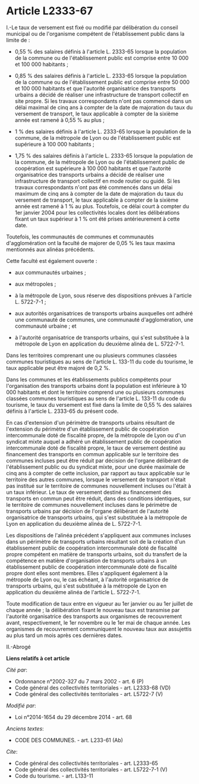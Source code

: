 # Article L2333-67

I.-Le taux de versement est fixé ou modifié par délibération du conseil municipal ou de l'organisme compétent de
l'établissement public dans la limite de :

- 0,55 % des salaires définis à l'article L. 2333-65 lorsque la population de la commune ou de l'établissement public est
comprise entre 10 000 et 100 000 habitants ;

- 0,85 % des salaires définis à l'article L. 2333-65 lorsque la population de la commune ou de l'établissement public est
comprise entre 50 000 et 100 000 habitants et que l'autorité organisatrice des transports urbains a décidé de réaliser une
infrastructure de transport collectif en site propre. Si les travaux correspondants n'ont pas commencé dans un délai maximal
de cinq ans à compter de la date de majoration du taux du versement de transport, le taux applicable à compter de la sixième
année est ramené à 0,55 % au plus ;

- 1 % des salaires définis à l'article L. 2333-65 lorsque la population de la commune, de la métropole de Lyon ou de
l'établissement public est supérieure à 100 000 habitants ;

- 1,75 % des salaires définis à l'article L. 2333-65 lorsque la population de la commune, de la métropole de Lyon ou de
l'établissement public de coopération est supérieure à 100 000 habitants et que l'autorité organisatrice des transports
urbains a décidé de réaliser une infrastructure de transport collectif en mode routier ou guidé. Si les travaux
correspondants n'ont pas été commencés dans un délai maximum de cinq ans à compter de la date de majoration du taux du
versement de transport, le taux applicable à compter de la sixième année est ramené à 1 % au plus. Toutefois, ce délai court
à compter du 1er janvier 2004 pour les collectivités locales dont les délibérations fixant un taux supérieur à 1 % ont été
prises antérieurement à cette date. 

Toutefois, les communautés de communes et communautés d'agglomération ont la faculté de majorer de 0,05 % les taux maxima
mentionnés aux alinéas précédents. 

Cette faculté est également ouverte :

- aux communautés urbaines ;

- aux métropoles ;

- à la métropole de Lyon, sous réserve des dispositions prévues à l'article L. 5722-7-1 ;

- aux autorités organisatrices de transports urbains auxquelles ont adhéré une communauté de communes, une communauté
d'agglomération, une communauté urbaine ; et

- à l'autorité organisatrice de transports urbains, qui s'est substituée à la métropole de Lyon en application du deuxième
alinéa de L. 5722-7-1. 

Dans les territoires comprenant une ou plusieurs communes classées communes touristiques au sens de l'article L. 133-11 du
code du tourisme, le taux applicable peut être majoré de 0,2 %. 

Dans les communes et les établissements publics compétents pour l'organisation des transports urbains dont la population est
inférieure à 10 000 habitants et dont le territoire comprend une ou plusieurs communes classées communes touristiques au sens
de l'article L. 133-11 du code du tourisme, le taux du versement est fixé dans la limite de 0,55 % des salaires définis à
l'article L. 2333-65 du présent code. 

En cas d'extension d'un périmètre de transports urbains résultant de l'extension du périmètre d'un établissement public de
coopération intercommunale doté de fiscalité propre, de la métropole de Lyon ou d'un syndicat mixte auquel a adhéré un
établissement public de coopération intercommunale doté de fiscalité propre, le taux de versement destiné au financement des
transports en commun applicable sur le territoire des communes incluses peut être réduit par décision de l'organe délibérant
de l'établissement public ou du syndicat mixte, pour une durée maximale de cinq ans à compter de cette inclusion, par rapport
au taux applicable sur le territoire des autres communes, lorsque le versement de transport n'était pas institué sur le
territoire de communes nouvellement incluses ou l'était à un taux inférieur. Le taux de versement destiné au financement des
transports en commun peut être réduit, dans des conditions identiques, sur le territoire de communes nouvellement incluses
dans le périmètre de transports urbains par décision de l'organe délibérant de l'autorité organisatrice de transports
urbains, qui s'est substituée à la métropole de Lyon en application du deuxième alinéa de L. 5722-7-1. 

Les dispositions de l'alinéa précédent s'appliquent aux communes incluses dans un périmètre de transports urbains résultant
soit de la création d'un établissement public de coopération intercommunale doté de fiscalité propre compétent en matière de
transports urbains, soit du transfert de la compétence en matière d'organisation de transports urbains à un établissement
public de coopération intercommunale doté de fiscalité propre dont elles sont membres. Elles s'appliquent également à la
métropole de Lyon ou, le cas échéant, à l'autorité organisatrice de transports urbains, qui s'est substituée à la métropole
de Lyon en application du deuxième alinéa de l'article L. 5722-7-1. 

Toute modification de taux entre en vigueur au 1er janvier ou au 1er juillet de chaque année ; la délibération fixant le
nouveau taux est transmise par l'autorité organisatrice des transports aux organismes de recouvrement avant, respectivement,
le 1er novembre ou le 1er mai de chaque année. Les organismes de recouvrement communiquent le nouveau taux aux assujettis au
plus tard un mois après ces dernières dates. 

II.-Abrogé

**Liens relatifs à cet article**

_Cité par_:

  - Ordonnance n°2002-327 du 7 mars 2002 - art. 6 (P)
  - Code général des collectivités territoriales - art. L2333-68 (VD)
  - Code général des collectivités territoriales - art. L5722-7 (V)

_Modifié par_:

  - Loi n°2014-1654 du 29 décembre 2014 - art. 68

_Anciens textes_:

  - CODE DES COMMUNES. - art. L233-61 (Ab)

_Cite_:

  - Code général des collectivités territoriales - art. L2333-65
  - Code général des collectivités territoriales - art. L5722-7-1 (V)
  - Code du tourisme. - art. L133-11

